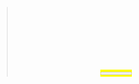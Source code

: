 <html>
<acronym>
<abbr>
<address>
<b>
<bdi>
<bdo>
<big>
<blockquote>
<center>
<cite>
<code>
<del>
<dfn>
<em>
<font>
<i>
<ins>
<kbd>
<mark>
<meter>
<pre>
<progress>
<q>
<rp>
<rt>
<ruby>
<s>
<samp>
<small>
<strike>
<strong>
<sub>
<sup>
<time>
<tt>
<u>
<var>
<wbr>

